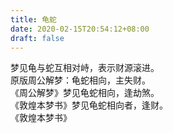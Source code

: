 ```yaml
---
title: 龟蛇
date: 2020-02-15T20:54:12+08:00
draft: false
---
```


梦见龟与蛇互相对峙，表示财源滚进。<br>
原版周公解梦：龟蛇相向，主失财。<br>
《周公解梦》梦见龟蛇相向，逢劫煞。<br>
《敦煌本梦书》梦见龟蛇相向者，逢财。<br>
《敦煌本梦书》